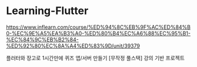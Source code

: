 # Learning-Flutter
https://www.inflearn.com/course/%ED%94%8C%EB%9F%AC%ED%84%B0-%EC%9E%A5%EA%B3%A0-%ED%80%B4%EC%A6%88%EC%95%B1-%EC%84%9C%EB%B2%84-%ED%92%80%EC%8A%A4%ED%83%9D/unit/39379

플러터와 장고로 1시간만에 퀴즈 앱/서버 만들기 [무작정 풀스택] 강의 기반 프로젝트
